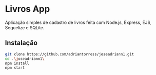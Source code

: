 # Livros App

Aplicação simples de cadastro de livros feita com Node.js, Express, EJS, Sequelize e SQLite.

## Instalação

```bash
git clone https://github.com/adriantorress/joseadriann1.git
cd .\joseadriann1\
npm install
npm start
